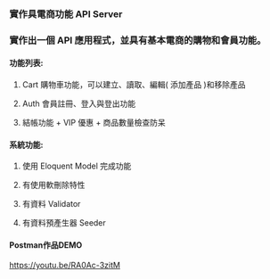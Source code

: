### 實作具電商功能 API Server
### 實作出一個 API 應用程式，並具有基本電商的購物和會員功能。

#### 功能列表:

1. Cart 購物車功能，可以建立、讀取、編輯( 添加產品 )和移除產品

2. Auth 會員註冊、登入與登出功能

3. 結帳功能 + VIP 優惠 + 商品數量檢查防呆



#### 系統功能:

1. 使用 Eloquent Model 完成功能

2. 有使用軟刪除特性

3. 有資料 Validator

4. 有資料預產生器 Seeder

#### Postman作品DEMO

https://youtu.be/RA0Ac-3zitM


